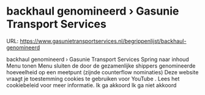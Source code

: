 # backhaul genomineerd › Gasunie Transport Services

URL: https://www.gasunietransportservices.nl/begrippenlijst/backhaul-genomineerd

backhaul genomineerd › Gasunie Transport Services
Spring naar inhoud
Menu tonen
Menu sluiten
de door de gezamenlijke shippers
genomineerde hoeveelheid
op een meetpunt (zijnde
counterflow
nominaties)
Deze website vraagt je toestemming cookies te gebruiken voor
YouTube
. Lees het
cookiebeleid
voor meer informatie.
Ik ga akkoord
Ik ga niet akkoord